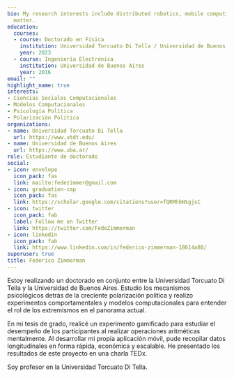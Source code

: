 ```yaml
---
bio: My research interests include distributed robotics, mobile computing and programmable
  matter.
education:
  courses:
  - course: Doctorado en Física
    institution: Universidad Torcuato Di Tella / Universidad de Buenos Aires
    year: 2023
  - course: Ingeniería Electrónica
    institution: Universidad de Buenos Aires
    year: 2016
email: ""
highlight_name: true
interests:
- Ciencias Sociales Computacionales
- Modelos Computacionales
- Psicología Política
- Polarización Política
organizations:
- name: Universidad Torcuato Di Tella
  url: https://www.utdt.edu/
- name: Universidad de Buenos Aires
  url: https://www.uba.ar/
role: Estudiante de doctorado
social:
- icon: envelope
  icon_pack: fas
  link: mailto:fedezimmer@gmail.com
- icon: graduation-cap
  icon_pack: fas
  link: https://scholar.google.com/citations?user=fQRMhbNSgjsC
- icon: twitter
  icon_pack: fab
  label: Follow me on Twitter
  link: https://twitter.com/FedeZimmerman
- icon: linkedin
  icon_pack: fab
  link: https://www.linkedin.com/in/federico-zimmerman-18614a88/
superuser: true
title: Federico Zimmerman
---
```


Estoy realizando un doctorado en conjunto entre la Universidad Torcuato Di Tella y la Universidad de Buenos Aires. Estudio los mecanismos psicológicos detrás de la creciente polarización política y realizo experimentos comportamentales y modelos computacionales para entender el rol de los extremismos en el panorama actual.

En mi tesis de grado, realicé un experimento gamificado para estudiar el desempeño de los participantes al realizar operaciones aritméticas mentalmente. Al desarrollar mi propia aplicación móvil, pude recopilar datos longitudinales en forma rápida, económica y escalable. He presentado los resultados de este proyecto en una charla TEDx.

Soy profesor en la Universidad Torcuato Di Tella.